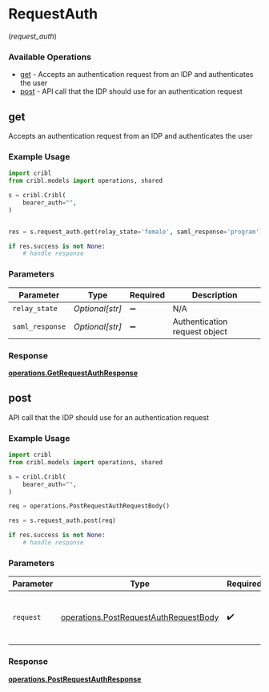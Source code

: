 # RequestAuth
(*request_auth*)

### Available Operations

* [get](#get) - Accepts an authentication request from an IDP and authenticates the user
* [post](#post) - API call that the IDP should use for an authentication request

## get

Accepts an authentication request from an IDP and authenticates the user

### Example Usage

```python
import cribl
from cribl.models import operations, shared

s = cribl.Cribl(
    bearer_auth="",
)


res = s.request_auth.get(relay_state='female', saml_response='program')

if res.success is not None:
    # handle response
```

### Parameters

| Parameter                     | Type                          | Required                      | Description                   |
| ----------------------------- | ----------------------------- | ----------------------------- | ----------------------------- |
| `relay_state`                 | *Optional[str]*               | :heavy_minus_sign:            | N/A                           |
| `saml_response`               | *Optional[str]*               | :heavy_minus_sign:            | Authentication request object |


### Response

**[operations.GetRequestAuthResponse](../../models/operations/getrequestauthresponse.md)**


## post

API call that the IDP should use for an authentication request

### Example Usage

```python
import cribl
from cribl.models import operations, shared

s = cribl.Cribl(
    bearer_auth="",
)

req = operations.PostRequestAuthRequestBody()

res = s.request_auth.post(req)

if res.success is not None:
    # handle response
```

### Parameters

| Parameter                                                                                      | Type                                                                                           | Required                                                                                       | Description                                                                                    |
| ---------------------------------------------------------------------------------------------- | ---------------------------------------------------------------------------------------------- | ---------------------------------------------------------------------------------------------- | ---------------------------------------------------------------------------------------------- |
| `request`                                                                                      | [operations.PostRequestAuthRequestBody](../../models/operations/postrequestauthrequestbody.md) | :heavy_check_mark:                                                                             | The request object to use for the request.                                                     |


### Response

**[operations.PostRequestAuthResponse](../../models/operations/postrequestauthresponse.md)**

